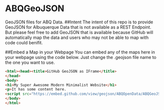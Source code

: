 # ABQGeoJSON
GeoJSON files for ABQ Data. 
##Intent
The intent of this repo is to provide GeoJSON for Albuquerque Data that is not available as a REST Endpoint. But please feel free to add GeoJSON that is available because GitHub will automatically map the data and users who may not be able to map with code could benifit.

##Embed a Map in your Webpage
You can embed any of the maps here in your webpage using the code below. Just change the .geojson file name to the one you want to use.

```HTML
<html><head><title>GitHub GeoJSON as IFrame</title>
</head>
<body>
<h1>My Super Awesome Modern Minimalist Website</h1>
<p>It has some content here.
<script src="https://embed.github.com/view/geojson/ABQOpenData/ABQGeoJSON/master/cityparks_fromesrijson.geojson?height=600&width=1000"></script>
</body>
</html>

```
